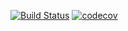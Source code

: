[![Build Status](https://travis-ci.org/emmaodia/vending-machine.svg?branch=master)](https://travis-ci.org/emmaodia/vending-machine) [![codecov](https://codecov.io/gh/emmaodia/vending-machine/branch/master/graph/badge.svg)](https://codecov.io/gh/emmaodia/vending-machine)
